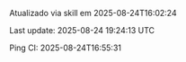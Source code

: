 Atualizado via skill em 2025-08-24T16:02:24

Last update: 2025-08-24 19:24:13 UTC

Ping CI: 2025-08-24T16:55:31

